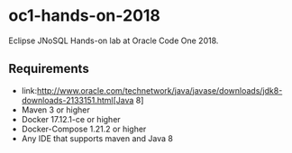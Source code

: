 # oc1-hands-on-2018
Eclipse JNoSQL Hands-on lab at Oracle Code One 2018.


## Requirements

* link:http://www.oracle.com/technetwork/java/javase/downloads/jdk8-downloads-2133151.html[Java 8]
* Maven 3 or higher
* Docker 17.12.1-ce or higher
* Docker-Compose 1.21.2 or higher
* Any IDE that supports maven and Java 8
